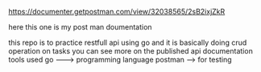 https://documenter.getpostman.com/view/32038565/2sB2ixjZkR

here this  one is my  post man  doumentation

this   repo is   to practice restfull api using go and  it is basically doing   crud  operation on tasks 
you can  see more on the published  api documentation
tools used 
go ---> programming language
postman --> for testing



